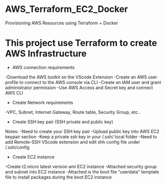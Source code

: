 # AWS_Terraform_EC2_Docker
Provisioning AWS Resources using Terraform + Docker

# This project use Terraform  to create AWS Infrastructure

- AWS connection requirements

-Download the AWS toolkit on the VScode Extension
-Create an AWS user profile to connect to the AWS console via CLI
-Create an IAM user and grant administrator permission
-Use AWS Access and Secret key and connect AWS CLI

- Create Network requirements
    
-VPC, Subnet, Internet Gateway, Route table, Security Group, etc..

-   Create SSH key pair (SSH private and public key) 

Notes: 
-Need to create your SSH key pair 
-Upload public key into AWS EC2 keypair section
-Keep a private ssh key in your /.ssh/ local folder
-Need to add Remote-SSH VScode extension and edit shh config file under  /.ssh/config

-   Create EC2 instance

-Create t2.micro latest version ami EC2 instance
-Attached security group and subnet into EC2 instance
-Attached is the boot file "userdata" template file to install packages during the boot EC2 instance

